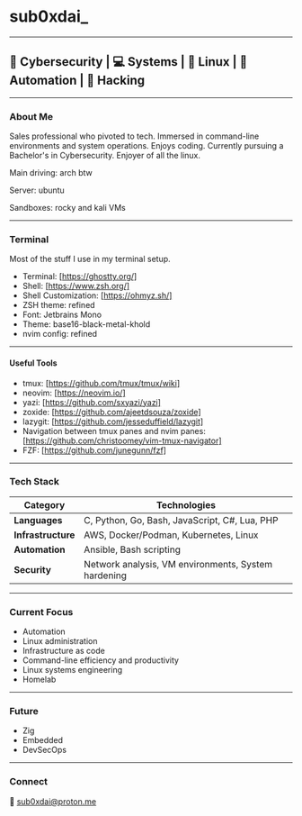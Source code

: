# sub0xdai_
---

## 🔐 Cybersecurity | 💻 Systems | 🐧 Linux | 🤖 Automation | 🧪 Hacking

---
### About Me

Sales professional who pivoted to tech. Immersed in command-line environments and system operations. Enjoys coding. Currently pursuing a Bachelor's in Cybersecurity. Enjoyer of all the linux. 

Main driving: arch btw

Server: ubuntu 

Sandboxes: rocky and kali VMs


---
### Terminal 

Most of the stuff I use in my terminal setup.

- Terminal: [https://ghostty.org/]
- Shell: [https://www.zsh.org/]
- Shell Customization: [https://ohmyz.sh/]
- ZSH theme: refined 
- Font: Jetbrains Mono
- Theme: base16-black-metal-khold
- nvim config: refined

---
#### Useful Tools

- tmux: [https://github.com/tmux/tmux/wiki]
- neovim: [https://neovim.io/]
- yazi: [https://github.com/sxyazi/yazi]
- zoxide: [https://github.com/ajeetdsouza/zoxide]
- lazygit: [https://github.com/jesseduffield/lazygit]
- Navigation between tmux panes and nvim panes: [https://github.com/christoomey/vim-tmux-navigator]
- FZF: [https://github.com/junegunn/fzf]


---
### Tech Stack

| Category | Technologies |
|----------|-------------|
| **Languages** | C, Python, Go, Bash, JavaScript, C#, Lua, PHP |
| **Infrastructure** | AWS, Docker/Podman, Kubernetes, Linux |
| **Automation** | Ansible, Bash scripting |
| **Security** | Network analysis, VM environments, System hardening |

---
### Current Focus

- Automation
- Linux administration 
- Infrastructure as code
- Command-line efficiency and productivity
- Linux systems engineering
- Homelab

---
### Future

- Zig
- Embedded
- DevSecOps

---
### Connect

📧 [sub0xdai@proton.me](mailto:sub0xdai@proton.me)










                        
